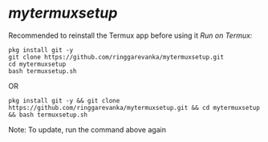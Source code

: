 # _mytermuxsetup_
Recommended to reinstall the Termux app before using it
_Run on Termux:_
```
pkg install git -y
git clone https://github.com/ringgarevanka/mytermuxsetup.git
cd mytermuxsetup
bash termuxsetup.sh
```
OR
```
pkg install git -y && git clone https://github.com/ringgarevanka/mytermuxsetup.git && cd mytermuxsetup && bash termuxsetup.sh
```
Note: To update, run the command above again
